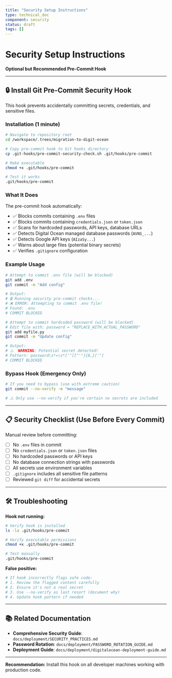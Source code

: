 ```yaml
---
title: "Security Setup Instructions"
type: technical_doc
component: security
status: draft
tags: []
---
```


# Security Setup Instructions
**Optional but Recommended Pre-Commit Hook**

---

## 🔒 Install Git Pre-Commit Security Hook

This hook prevents accidentally committing secrets, credentials, and sensitive files.

### Installation (1 minute)

```bash
# Navigate to repository root
cd /workspace/.trees/migration-to-digit-ocean

# Copy pre-commit hook to Git hooks directory
cp .git-hooks/pre-commit-security-check.sh .git/hooks/pre-commit

# Make executable
chmod +x .git/hooks/pre-commit

# Test it works
.git/hooks/pre-commit
```

### What It Does

The pre-commit hook automatically:

- ✅ Blocks commits containing `.env` files
- ✅ Blocks commits containing `credentials.json` or `token.json`
- ✅ Scans for hardcoded passwords, API keys, database URLs
- ✅ Detects Digital Ocean managed database passwords (`AVNS_...`)
- ✅ Detects Google API keys (`AIzaSy...`)
- ✅ Warns about large files (potential binary secrets)
- ✅ Verifies `.gitignore` configuration

### Example Usage

```bash
# Attempt to commit .env file (will be blocked)
git add .env
git commit -m "Add config"

# Output:
# 🔒 Running security pre-commit checks...
# ❌ ERROR: Attempting to commit .env file!
# Found: .env
# COMMIT BLOCKED

# Attempt to commit hardcoded password (will be blocked)
# Edit file with: password = "REPLACE_WITH_ACTUAL_PASSWORD"
git add myfile.py
git commit -m "Update config"

# Output:
# ⚠️  WARNING: Potential secret detected!
# Pattern: password\s*=\s*['"][^'"]{8,}['"]
# COMMIT BLOCKED
```

### Bypass Hook (Emergency Only)

```bash
# If you need to bypass (use with extreme caution)
git commit --no-verify -m "message"

# ⚠️ Only use --no-verify if you're certain no secrets are included
```

---

## 📋 Security Checklist (Use Before Every Commit)

Manual review before committing:

- [ ] No `.env` files in commit
- [ ] No `credentials.json` or `token.json` files
- [ ] No hardcoded passwords or API keys
- [ ] No database connection strings with passwords
- [ ] All secrets use environment variables
- [ ] `.gitignore` includes all sensitive file patterns
- [ ] Reviewed `git diff` for accidental secrets

---

## 🛠️ Troubleshooting

**Hook not running:**
```bash
# Verify hook is installed
ls -la .git/hooks/pre-commit

# Verify executable permissions
chmod +x .git/hooks/pre-commit

# Test manually
.git/hooks/pre-commit
```

**False positive:**
```bash
# If hook incorrectly flags safe code:
# 1. Review the flagged content carefully
# 2. Ensure it's not a real secret
# 3. Use --no-verify as last resort (document why)
# 4. Update hook pattern if needed
```

---

## 📚 Related Documentation

- **Comprehensive Security Guide**: `docs/deployment/SECURITY_PRACTICES.md`
- **Password Rotation**: `docs/deployment/PASSWORD_ROTATION_GUIDE.md`
- **Deployment Guide**: `docs/deployment/digitalocean-deployment-guide.md`

---

**Recommendation:** Install this hook on all developer machines working with production code.

